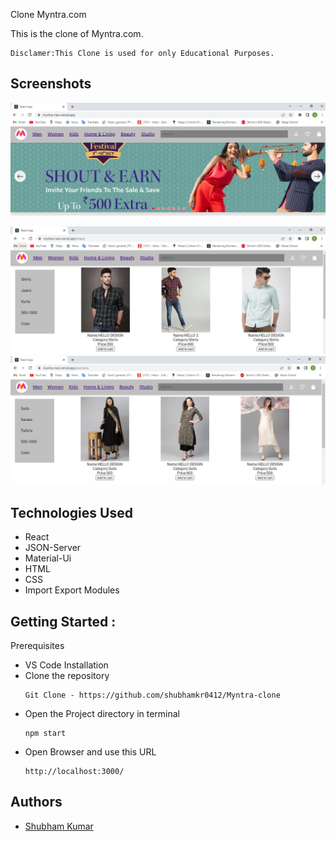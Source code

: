 Clone Myntra.com

This is the clone of Myntra.com.
```
Disclamer:This Clone is used for only Educational Purposes.
```

## Screenshots


![App Screenshot](src/Components/images/img1.PNG)

![App Screenshot](src/Components/images/img2.PNG)
![App Screenshot](src/Components/images/img3.PNG)

## Technologies Used

- React
- JSON-Server
- Material-Ui
- HTML
- CSS
- Import Export Modules


## Getting Started :

Prerequisites

- VS Code
  Installation
- Clone the repository
  ```
  Git Clone - https://github.com/shubhamkr0412/Myntra-clone
  ```
- Open the Project directory in terminal
  ```
  npm start
  ```
- Open Browser and use this URL
  ```
  http://localhost:3000/
  ```




## Authors
- [Shubham Kumar](https://github.com/shubhamkr0412)